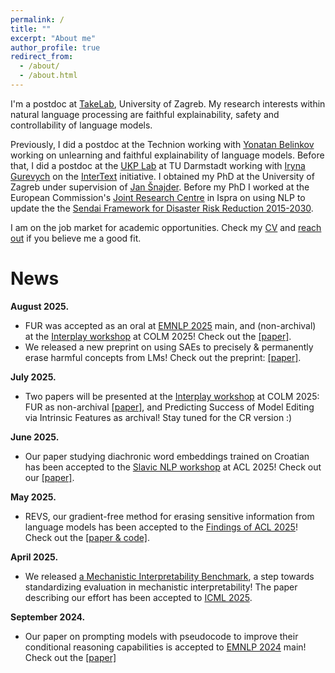 ```yaml
---
permalink: /
title: ""
excerpt: "About me"
author_profile: true
redirect_from: 
  - /about/
  - /about.html
---
```


I'm a postdoc at [TakeLab](https://takelab.fer.hr/), University of Zagreb. My research interests within natural language processing are faithful explainability, safety and controllability of language models.

Previously, I did a postdoc at the Technion working with [Yonatan Belinkov](https://belinkov.com/) working on unlearning and faithful explainability of language models. Before that, I did a postdoc at the [UKP Lab](https://www.informatik.tu-darmstadt.de/ukp/ukp_home/index.en.jsp) at TU Darmstadt working with [Iryna Gurevych](https://www.informatik.tu-darmstadt.de/ukp/ukp_home/head_ukp/index.en.jsp) on the [InterText](https://intertext.ukp-lab.de/) initiative. I obtained my PhD at the University of Zagreb under supervision of [Jan Šnajder](http://www.zemris.fer.hr/~jan/). Before my PhD I worked at the European Commission's [Joint Research Centre](https://commission.europa.eu/about-european-commission/departments-and-executive-agencies/joint-research-centre_en) in Ispra on using NLP to update the the [Sendai Framework for Disaster Risk Reduction 2015-2030](https://www.undrr.org/publication/sendai-framework-disaster-risk-reduction-2015-2030).

I am on the job market for academic opportunities. Check my [CV](https://mttk.github.io/files/CV_Tutek_Martin_Aug_2025.pdf) and [reach out](https://mttk.github.io/contact/) if you believe me a good fit.

News
======
**August 2025.**
- FUR was accepted as an oral at [EMNLP 2025](https://2025.emnlp.org/) main, and (non-archival) at the [Interplay workshop](https://interplay-workshop.github.io/) at COLM 2025! Check out the [[paper]](https://arxiv.org/abs/2502.14829).
- We released a new preprint on using SAEs to precisely & permanently erase harmful concepts from LMs! Check out the preprint: [[paper]](https://arxiv.org/abs/2508.13650).

**July 2025.**
- Two papers will be presented at the [Interplay workshop](https://interplay-workshop.github.io/) at COLM 2025: FUR as non-archival [[paper]](https://arxiv.org/abs/2502.14829), and Predicting Success of Model Editing via Intrinsic Features as archival! Stay tuned for the CR version :)

**June 2025.**
- Our paper studying diachronic word embeddings trained on Croatian has been accepted to the [Slavic NLP workshop](https://bsnlp.cs.helsinki.fi/index.html) at ACL 2025! Check out our [[paper]](https://arxiv.org/abs/2506.13569).

**May 2025.**
- REVS, our gradient-free method for erasing sensitive information from language models has been accepted to the [Findings of ACL 2025](https://2025.aclweb.org/)! Check out the [[paper & code]](https://technion-cs-nlp.github.io/REVS/).

**April 2025.**
- We released [a Mechanistic Interpretability Benchmark](https://mib-bench.github.io/), a step towards standardizing evaluation in mechanistic interpretability! The paper describing our effort has been accepted to [ICML 2025](https://icml.cc/).

**September 2024.**
- Our paper on prompting models with pseudocode to improve their conditional reasoning capabilities is accepted to [EMNLP 2024](https://2024.emnlp.org/) main! Check out the [[paper]](https://arxiv.org/abs/2401.10065) 

